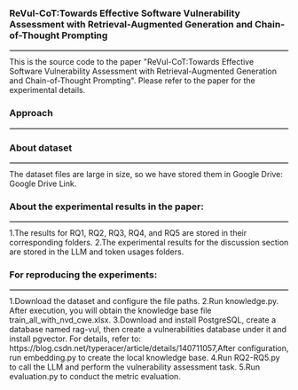### ReVul-CoT:Towards Effective Software Vulnerability Assessment with Retrieval-Augmented Generation and Chain-of-Thought Prompting
<hr style="border: 0.5px solid #ccc; margin: 10px 0;">
This is the source code to the paper "ReVul-CoT:Towards Effective Software Vulnerability Assessment with Retrieval-Augmented Generation and Chain-of-Thought Prompting". Please refer to the paper for the experimental details.

### Approach
<hr style="border: 0.5px solid #ccc; margin: 10px 0;">

### About dataset 
<hr style="border: 0.5px solid #ccc; margin: 10px 0;">
The dataset files are large in size, so we have stored them in Google Drive: Google Drive Link.


### About the experimental results in the paper:
<hr style="border: 0.5px solid #ccc; margin: 10px 0;">
1.The results for RQ1, RQ2, RQ3, RQ4, and RQ5 are stored in their corresponding folders.  
2.The experimental results for the discussion section are stored in the LLM and token usages folders.  

### For reproducing the experiments:
<hr style="border: 0.5px solid #ccc; margin: 10px 0;">
1.Download the dataset and configure the file paths.  
2.Run knowledge.py. After execution, you will obtain the knowledge base file train_all_with_nvd_cwe.xlsx.  
3.Download and install PostgreSQL, create a database named rag-vul, then create a vulnerabilities database under it and install pgvector. For details, refer to: https://blog.csdn.net/typeracer/article/details/140711057,After configuration, run embedding.py to create the local knowledge base.  
4.Run RQ2-RQ5.py to call the LLM and perform the vulnerability assessment task.  
5.Run evaluation.py to conduct the metric evaluation.  

